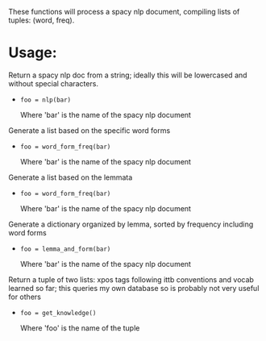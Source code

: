 These functions will process a spacy nlp document, compiling lists of tuples: (word, freq).

<h1>Usage:</h1>

<p>Return a spacy nlp doc from a string; ideally this will be lowercased and without special characters.</p>
<ul>
<li><code>foo = nlp(bar)</code>
<p>Where 'bar' is the name of the spacy nlp document</p>
</ul>

<p>Generate a list based on the specific word forms</p>

<ul>
<li><code>foo = word_form_freq(bar)</code>
<p>Where 'bar' is the name of the spacy nlp document</p>
</ul>

<p>Generate a list based on the lemmata</p>

<ul>
<li><code>foo = word_form_freq(bar)</code>
<p>Where 'bar' is the name of the spacy nlp document</p>
</ul>

<p>Generate a dictionary organized by lemma, sorted by frequency including word forms

<ul>
<li><code>foo = lemma_and_form(bar)</code>
<p>Where 'bar' is the name of the spacy nlp document</p>
</ul>

<p>Return a tuple of two lists: xpos tags following ittb conventions and vocab learned so far; this queries my own database so is probably not very useful for others</p>

<ul>
<li><code>foo = get_knowledge()</code>
<p>Where 'foo' is the name of the tuple</p>
</ul>
